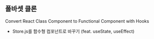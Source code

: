## 폴바셋 클론

Convert React Class Component to Functional Component with Hooks

- Store.js를 함수형 컴포넌트로 바꾸기 (feat. useState, useEffect)
